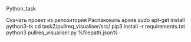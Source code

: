 Python_task

Скачать проект из репозитория
Распаковать архив
sudo apt-get install python3-tk
cd task2/pullreq_visualiser/src/
pip3 install -r requirements.txt 
python3 pullreq_visualiser.py %filepath.json%
